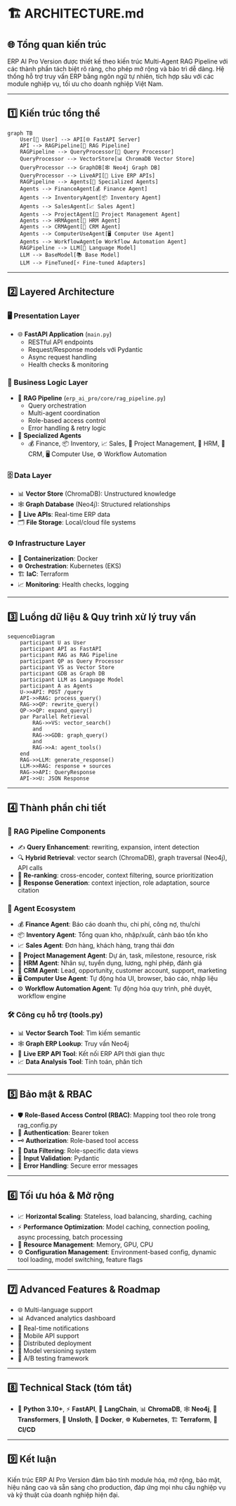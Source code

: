 # 🏗️ ARCHITECTURE.md

## 🌐 Tổng quan kiến trúc

ERP AI Pro Version được thiết kế theo kiến trúc Multi-Agent RAG Pipeline với các thành phần tách biệt rõ ràng, cho phép mở rộng và bảo trì dễ dàng. Hệ thống hỗ trợ truy vấn ERP bằng ngôn ngữ tự nhiên, tích hợp sâu với các module nghiệp vụ, tối ưu cho doanh nghiệp Việt Nam.

---

## 1️⃣ Kiến trúc tổng thể

```mermaid
graph TB
    User[👤 User] --> API[🌐 FastAPI Server]
    API --> RAGPipeline[🧠 RAG Pipeline]
    RAGPipeline --> QueryProcessor[🔄 Query Processor]
    QueryProcessor --> VectorStore[📊 ChromaDB Vector Store]
    QueryProcessor --> GraphDB[🕸️ Neo4j Graph DB]
    QueryProcessor --> LiveAPI[🔴 Live ERP APIs]
    RAGPipeline --> Agents[🤖 Specialized Agents]
    Agents --> FinanceAgent[💰 Finance Agent]
    Agents --> InventoryAgent[📦 Inventory Agent]
    Agents --> SalesAgent[📈 Sales Agent]
    Agents --> ProjectAgent[📅 Project Management Agent]
    Agents --> HRMAgent[👥 HRM Agent]
    Agents --> CRMAgent[🤝 CRM Agent]
    Agents --> ComputerUseAgent[🖥️ Computer Use Agent]
    Agents --> WorkflowAgent[⚙️ Workflow Automation Agent]
    RAGPipeline --> LLM[🎯 Language Model]
    LLM --> BaseModel[📚 Base Model]
    LLM --> FineTuned[⚡ Fine-tuned Adapters]
```

---

## 2️⃣ Layered Architecture

### 🖥️ Presentation Layer
- 🌐 **FastAPI Application** (`main.py`)
  - RESTful API endpoints
  - Request/Response models với Pydantic
  - Async request handling
  - Health checks & monitoring

### 🧠 Business Logic Layer
- 🧠 **RAG Pipeline** (`erp_ai_pro/core/rag_pipeline.py`)
  - Query orchestration
  - Multi-agent coordination
  - Role-based access control
  - Error handling & retry logic
- 🤖 **Specialized Agents**
  - 💰 Finance, 📦 Inventory, 📈 Sales, 📅 Project Management, 👥 HRM, 🤝 CRM, 🖥️ Computer Use, ⚙️ Workflow Automation

### 🗄️ Data Layer
- 📊 **Vector Store** (ChromaDB): Unstructured knowledge
- 🕸️ **Graph Database** (Neo4j): Structured relationships
- 🔴 **Live APIs**: Real-time ERP data
- 🗂️ **File Storage**: Local/cloud file systems

### ⚙️ Infrastructure Layer
- 🐳 **Containerization**: Docker
- ☸️ **Orchestration**: Kubernetes (EKS)
- 🏗️ **IaC**: Terraform
- 📈 **Monitoring**: Health checks, logging

---

## 3️⃣ Luồng dữ liệu & Quy trình xử lý truy vấn

```mermaid
sequenceDiagram
    participant U as User
    participant API as FastAPI
    participant RAG as RAG Pipeline
    participant QP as Query Processor
    participant VS as Vector Store
    participant GDB as Graph DB
    participant LLM as Language Model
    participant A as Agents
    U->>API: POST /query
    API->>RAG: process_query()
    RAG->>QP: rewrite_query()
    QP->>QP: expand_query()
    par Parallel Retrieval
        RAG->>VS: vector_search()
        and
        RAG->>GDB: graph_query()
        and
        RAG->>A: agent_tools()
    end
    RAG->>LLM: generate_response()
    LLM->>RAG: response + sources
    RAG->>API: QueryResponse
    API->>U: JSON Response
```

---

## 4️⃣ Thành phần chi tiết

### 🧩 RAG Pipeline Components
- ✍️ **Query Enhancement**: rewriting, expansion, intent detection
- 🔍 **Hybrid Retrieval**: vector search (ChromaDB), graph traversal (Neo4j), API calls
- 🏅 **Re-ranking**: cross-encoder, context filtering, source prioritization
- 📝 **Response Generation**: context injection, role adaptation, source citation

### 🤖 Agent Ecosystem
- 💰 **Finance Agent**: Báo cáo doanh thu, chi phí, công nợ, thu/chi
- 📦 **Inventory Agent**: Tổng quan kho, nhập/xuất, cảnh báo tồn kho
- 📈 **Sales Agent**: Đơn hàng, khách hàng, trạng thái đơn
- 📅 **Project Management Agent**: Dự án, task, milestone, resource, risk
- 👥 **HRM Agent**: Nhân sự, tuyển dụng, lương, nghỉ phép, đánh giá
- 🤝 **CRM Agent**: Lead, opportunity, customer account, support, marketing
- 🖥️ **Computer Use Agent**: Tự động hóa UI, browser, báo cáo, nhập liệu
- ⚙️ **Workflow Automation Agent**: Tự động hóa quy trình, phê duyệt, workflow engine

### 🛠️ Công cụ hỗ trợ (tools.py)
- 📊 **Vector Search Tool**: Tìm kiếm semantic
- 🕸️ **Graph ERP Lookup**: Truy vấn Neo4j
- 🔴 **Live ERP API Tool**: Kết nối ERP API thời gian thực
- 📈 **Data Analysis Tool**: Tính toán, phân tích

---

## 5️⃣ Bảo mật & RBAC
- 🛡️ **Role-Based Access Control (RBAC)**: Mapping tool theo role trong rag_config.py
- 🔑 **Authentication**: Bearer token
- 🗝️ **Authorization**: Role-based tool access
- 🧹 **Data Filtering**: Role-specific data views
- 🧾 **Input Validation**: Pydantic
- 🚨 **Error Handling**: Secure error messages

---

## 6️⃣ Tối ưu hóa & Mở rộng
- 📈 **Horizontal Scaling**: Stateless, load balancing, sharding, caching
- ⚡ **Performance Optimization**: Model caching, connection pooling, async processing, batch processing
- 🧮 **Resource Management**: Memory, GPU, CPU
- ⚙️ **Configuration Management**: Environment-based config, dynamic tool loading, model switching, feature flags

---

## 7️⃣ Advanced Features & Roadmap
- 🌐 Multi-language support
- 📊 Advanced analytics dashboard
- 🔔 Real-time notifications
- 📱 Mobile API support
- 🏢 Distributed deployment
- 🧬 Model versioning system
- 🧪 A/B testing framework

---

## 8️⃣ Technical Stack (tóm tắt)
- 🐍 **Python 3.10+**, ⚡ **FastAPI**, 🦜 **LangChain**, 📊 **ChromaDB**, 🕸️ **Neo4j**, 🤗 **Transformers**, 🦾 **Unsloth**, 🐳 **Docker**, ☸️ **Kubernetes**, 🏗️ **Terraform**, 🔄 **CI/CD**

---

## 9️⃣ Kết luận

Kiến trúc ERP AI Pro Version đảm bảo tính module hóa, mở rộng, bảo mật, hiệu năng cao và sẵn sàng cho production, đáp ứng mọi nhu cầu nghiệp vụ và kỹ thuật của doanh nghiệp hiện đại.
